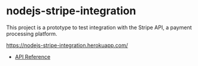 # nodejs-stripe-integration

This project is a prototype to test integration with the Stripe API, a payment processing platform.

https://nodejs-stripe-integration.herokuapp.com/

- [API Reference](https://stripe.com/docs/api/authentication?lang=node)
